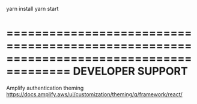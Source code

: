 yarn install
yarn start

=======================================================================================
                                DEVELOPER SUPPORT
=======================================================================================
Amplify authentication theming
https://docs.amplify.aws/ui/customization/theming/q/framework/react/


